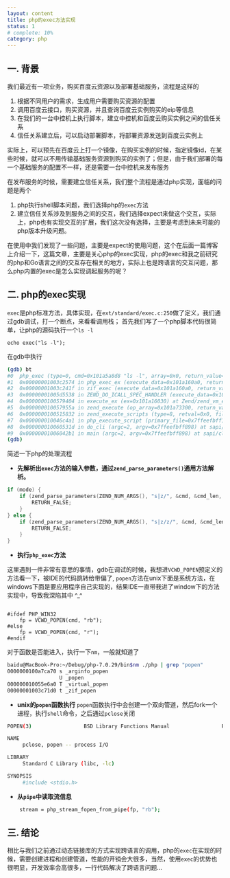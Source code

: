 ```yaml
---
layout: content
title: php的exec方法实现
status: 1
# complete: 10% 
category: php
---
```


## 一. 背景
我们最近有一项业务，购买百度云资源以及部署基础服务，流程是这样的
1. 根据不同用户的需求，生成用户需要购买资源的配置
2. 调用百度云接口，购买资源，并且查询百度云实例购买的eip等信息
3. 在我们的一台中控机上执行脚本，建立中控机和百度云购买实例之间的信任关系
4. 信任关系建立后，可以启动部署脚本，将部署资源发送到百度云实例上

实际上，可以预先在百度云上打一个镜像，在购买实例的时候，指定镜像id，在某些时候，就可以不用传输基础服务资源到购买的实例了；但是，由于我们部署的每一个基础服务的配置不一样，还是需要一台中控机来发布服务

在发布服务的时候，需要建立信任关系，我们整个流程是通过php实现，面临的问题是两个
1. php执行shell脚本问题，我们选择php的`exec`方法
2. 建立信任关系涉及到服务之间的交互，我们选择expect来做这个交互，实际上，php也有实现交互的扩展，我们这次没有选择，主要是考虑到未来可能的php版本升级问题。

在使用中我们发现了一些问题，主要是expect的使用问题，这个在后面一篇博客上介绍一下，这篇文章，主要是关心php的exec实现，php的exec和我之前研究的php和Go语言之间的交互存在相关的地方，实际上也是跨语言的交互问题，那么php内置的exec是怎么实现调起服务的呢？ 

## 二. php的exec实现

`exec`是php标准方法，具体实现，在`ext/standard/exec.c:250`做了定义，我们通过gdb调试，打一个断点，来看看调用栈； 首先我们写了一个php脚本代码很简单，让php的源码执行一个`ls -l`

```bash<?php
echo exec("ls -l");
```

在gdb中执行

```bash
(gdb) bt
#0  php_exec (type=0, cmd=0x101a5a8d8 "ls -l", array=0x0, return_value=0x101a16090) at ext/standard/exec.c:97
#1  0x00000001003c2574 in php_exec_ex (execute_data=0x101a160a0, return_value=0x101a16090, mode=0) at ext/standard/exec.c:231
#2  0x00000001003c241f in zif_exec (execute_data=0x101a160a0, return_value=0x101a16090) at ext/standard/exec.c:250
#3  0x00000001005d5538 in ZEND_DO_ICALL_SPEC_HANDLER (execute_data=0x101a16030) at Zend/zend_vm_execute.h:586
#4  0x0000000100579404 in execute_ex (ex=0x101a16030) at Zend/zend_vm_execute.h:417
#5  0x000000010057955a in zend_execute (op_array=0x101a73300, return_value=0x0) at Zend/zend_vm_execute.h:458
#6  0x0000000100515832 in zend_execute_scripts (type=8, retval=0x0, file_count=3) at Zend/zend.c:1445
#7  0x000000010046c4a1 in php_execute_script (primary_file=0x7ffeefbff188) at main/main.c:2516
#8  0x000000010060531d in do_cli (argc=2, argv=0x7ffeefbff898) at sapi/cli/php_cli.c:977
#9  0x00000001006042b1 in main (argc=2, argv=0x7ffeefbff898) at sapi/cli/php_cli.c:1347
(gdb)
```

简述一下php的处理流程
- **先解析出`exec`方法的输入参数，通过`zend_parse_parameters()`通用方法解析。**

```c
if (mode) {
    if (zend_parse_parameters(ZEND_NUM_ARGS(), "s|z/", &cmd, &cmd_len, &ret_code) == FAILURE) {
	    RETURN_FALSE;
    }
} else {
    if (zend_parse_parameters(ZEND_NUM_ARGS(), "s|z/z/", &cmd, &cmd_len, &ret_array, &ret_code) == FAILURE) {
	    RETURN_FALSE;
    }
}
```

- **执行`php_exec`方法**

这里遇到一件非常有意思的事情，gdb在调试的时候，我想进`VCWD_POPEN`预定义的方法看一下，被IDE的代码跳转给带偏了, `popen`方法在unix下面是系统方法，在windows下面是要应用程序自己实现的，结果IDE一直带我进了window下的方法实现中，导致我深陷其中 ^_^

```c#define VCWD_POPEN(command, type) popen(command, type)

#ifdef PHP_WIN32
    fp = VCWD_POPEN(cmd, "rb");
#else
    fp = VCWD_POPEN(cmd, "r");
#endif
```

对于函数是否能进入，执行一下`nm`，一般就知道了
```bash
baidu@MacBook-Pro:~/Debug/php-7.0.29/bin$nm ./php | grep "popen"
0000000100a7ca70 s _arginfo_popen
                 U _popen
000000010055e6a0 T _virtual_popen
00000001003c71d0 t _zif_popen
```


- **unix的`popen`函数执行**
`popen`函数执行中会创建一个双向管道，然后fork一个进程，执行`shell`命令，之后通过`pclose`关闭
```bash
POPEN(3)                 BSD Library Functions Manual                 POPEN(3)

NAME
     pclose, popen -- process I/O

LIBRARY
     Standard C Library (libc, -lc)

SYNOPSIS
     #include <stdio.h>
```


- **从`pipe`中读取流信息**
```bash
    stream = php_stream_fopen_from_pipe(fp, "rb");
```


## 三. 结论
相比与我们之前通过动态链接库的方式实现跨语言的调用，php的`exec`在实现的时候，需要创建进程和创建管道，性能的开销会大很多，当然，使用`exec`的优势也很明显，开发效率会高很多，一行代码解决了跨语言问题...
